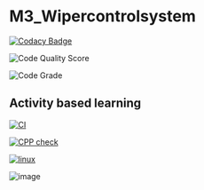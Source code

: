 # M3_Wipercontrolsystem
[![Codacy Badge](https://app.codacy.com/project/badge/Grade/cbd6f01f5e4a4a5d911707a1eaf3ccd6)](https://www.codacy.com?utm_source=github.com&amp;utm_medium=referral&amp;utm_content=HarshavardhanMuppuri/M3_Wipercontrolsystem&amp;utm_campaign=Badge_Grade)

![Code Quality Score](https://api.codiga.io/project/33425/score/svg)

![Code Grade](https://api.codiga.io/project/33425/status/svg)

## Activity based learning

[![CI](https://github.com/HarshavardhanMuppuri/M3_Wipercontrolsystem/actions/workflows/CI.yml/badge.svg)](https://github.com/HarshavardhanMuppuri/M3_Wipercontrolsystem/actions/workflows/CI.yml)

[![CPP check](https://github.com/HarshavardhanMuppuri/M3_Wipercontrolsystem/actions/workflows/Cpp%20check.yml/badge.svg)](https://github.com/HarshavardhanMuppuri/M3_Wipercontrolsystem/actions/workflows/Cpp%20check.yml)

[![linux](https://github.com/HarshavardhanMuppuri/M3_Wipercontrolsystem/actions/workflows/linux.yml/badge.svg)](https://github.com/HarshavardhanMuppuri/M3_Wipercontrolsystem/actions/workflows/linux.yml)

![image](https://user-images.githubusercontent.com/101695762/168340666-48fd6766-4de5-41f4-b91d-9ee0721b6abd.png)
